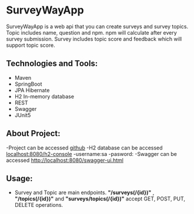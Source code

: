 # SurveyWayApp
SurveyWayApp is a web api that you can create surveys and survey topics. Topic includes name, question and npm. npm will calculate after every survey submission.  Survey includes topic score and feedback which will support topic score.

## Technologies and Tools:

- Maven
- SpringBoot
- JPA Hibernate
- H2 In-memory database
- REST
- Swagger
- JUnit5

## About Project:

-Project can be accessed [github](https://github.com/huseyinbugra/SurveyWayApp)
-H2 database can be accessed [localhost:8080/h2-console](http://localhost:8080/h2-console)
	-username:sa
	-pasword:
-Swagger can be accessed [http://localhost:8080/swagger-ui.html](localhost:8080/swagger-ui.html)

## Usage:
- Survey and Topic are main endpoints. **"/surveys(/{id})"** , **"/topics(/{id})"** and **"surveys/topics(/{id})"** accept GET, POST, PUT, DELETE operations.
